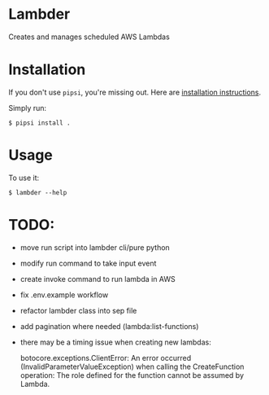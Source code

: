 # Lambder

Creates and manages scheduled AWS Lambdas


# Installation

If you don't use `pipsi`, you're missing out.
Here are [installation instructions](https://github.com/mitsuhiko/pipsi#readme).

Simply run:

    $ pipsi install .


# Usage

To use it:

    $ lambder --help

# TODO:

* move run script into lambder cli/pure python
* modify run command to take input event
* create invoke command to run lambda in AWS
* fix .env.example workflow
* refactor lambder class into sep file
* add pagination where needed (lambda:list-functions)
* there may be a timing issue when creating new lambdas:

    botocore.exceptions.ClientError: An error occurred (InvalidParameterValueException) when calling the CreateFunction operation: The role defined for the function cannot be assumed by Lambda.
